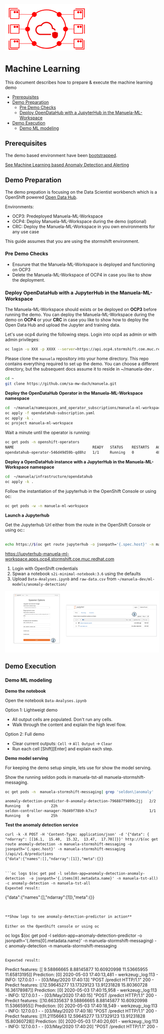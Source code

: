 ![MANUela Logo](./images/logo.png)

# Machine Learning <!-- omit in toc -->
This document describes how to prepare & execute the machine learning demo

- [Prerequisites](#prerequisites)
- [Demo Preparation](#demo-preparation)
  - [Pre Demo Checks](#pre-demo-checks)
  - [Deploy OpenDataHub with a JupyterHub in the Manuela-ML-Workspace](#deploy-opendatahub-with-a-jupyterhub-in-the-manuela-ml-workspace)
- [Demo Execution](#demo-execution)
  - [Demo ML modeling](#demo-ml-modeling)

## Prerequisites

The demo based environment have been [bootstrapped](BOOTSTRAP.md).

[See Machine Learning based Anomaly Detection and Alerting](BOOTSTRAP.md#machine-learning-based-anomaly-detection-and-alerting-optional)

## Demo Preparation

The demo prepation is focusing on the Data Scientist workbench which is a OpenShift powered  [Open Data Hub](https://opendatahub.io/).

Environments:
- OCP3: Predeployed Manuela-ML-Workspace
- OCP4: Deploy Manuela-ML-Workspace during the demo (optional)
- CRC: Deploy the Manuela-ML-Workspace in you own environments for any use case

This guide assumes that you are using the stormshift environment.

### Pre Demo Checks
- Ensurure that the Manuela-ML-Workspace is deployed and functioning on OCP3
- Delete the Manuela-ML-Workspace of OCP4 in case you like to show the deployment.

### Deploy OpenDataHub with a JupyterHub in the Manuela-ML-Workspace

The Manuela-ML-Workspace should exists or be deployed on **OCP3** before running the demo.
You can deploy the Manuela-ML-Workspace during the demo on **OCP4** or your **CRC** in case you like to show how to deploy the Open Data Hub and upload the Jupyter and training data.

Let's use ocp4 during the following steps. Login into ocp4 as admin or with admin privileges:
```bash
oc login -u XXX -p XXXX --server=https://api.ocp4.stormshift.coe.muc.redhat.com:6443
```

Please clone the  ```manuela``` repository into your home directory. This repo contains everything required to set up the  demo. You can choose a different directory, but the subsequent docs assume it to reside in ~/manuela-dev .

```bash
cd ~
git clone https://github.com/sa-mw-dach/manuela.git
```

**Deploy the OpenDataHub Operator in the Manuela-ML-Workspace namespace**
```bash
cd  ~/manuela/namespaces_and_operator_subscriptions/manuela-ml-workspace
oc apply -f opendatahub-subscription.yaml
oc apply -k .
oc project manuela-ml-workspace
```
Wait a minute until the operator is running:
```bash
oc get pods -n openshift-operators
NAME                                    READY   STATUS    RESTARTS   AGE
opendatahub-operator-546d49d59b-qd8hz   1/1     Running   0          48s
```


**Deploy a OpenDataHub instance with a JupyterHub in the Manuela-ML-Workspace namespace**
```bash
cd  ~/manuela/infrastructure/opendatahub
oc apply -k . 
```


Follow the instantiation of the jupyterhub in the OpenShift Console or using oc:  
```bash
oc get pods -w -n manuela-ml-workspace
```

**Launch a Jupyterhub**  

Get the Jupyterhub Url either from the route in the OpenShift Console or using oc::

```bash

echo https://$(oc get route jupyterhub -o jsonpath='{.spec.host}' -n manuela-ml-workspace )
```
https://jupyterhub-manuela-ml-workspace.apps.ocp4.stormshift.coe.muc.redhat.com

1. Login with OpenShift credentials
2. Spwan a notebook ```s2i-minimal-notebook:3.6``` using the defaults
3. Upload ```Data-Analyses.ipynb``` and ```raw-data.csv``` from ```~/manuela-dev/ml-models/anomaly-detection/```
   

![launch-jupyter](./images/launch-jupyter.png)


## Demo Execution

### Demo ML modeling

**Demo the notebook**

Open the notebook ```Data-Analyses.ipynb```

Option 1: Lightweigt demo
- All output cells are populated. Don't run any cells. 
- Walk through the content and explain the high level flow.

Option 2: Full demo
- Clear current outputs: ```Cell``` -> ```All Output``` -> ```Clear```
- Run each cell \[Shift]\[Enter] and explain each step.

**Demo model serving**

For keeping the demo setup simple, lets use  for show the model serving.

Show the running seldon pods in manuela-tst-all manuela-stormshift-messaging.

```bash
oc get pods -n  manuela-stormshift-messaging| grep 'seldon\|anomaly'
```

```
anomaly-detection-predictor-0-anomaly-detection-796887f9899c2jj   2/2     Running   0          22h
seldon-controller-manager-76d49f78b9-k7xc7                        1/1     Running   0          25h
```

**Test the anomaly detection service** 

```
curl -k -X POST -H 'Content-Type: application/json' -d '{"data": { "ndarray": [[16.1,  15.40,  15.32,  13.47,  17.70]]}}' http://$(oc get route anomaly-detection -n manuela-stormshift-messaging -o jsonpath='{.spec.host}' -n manuela-stormshift-messaging )/api/v1.0/predictions
{"data":{"names":[],"ndarray":[1]},"meta":{}}


```oc logs $(oc get pod -l seldon-app=anomaly-detection-anomaly-detection  -o jsonpath='{.items[0].metadata.name}' -n manuela-tst-all) -c anomaly-detection -n manuela-tst-all
Expexted result:
```
{"data":{"names":[],"ndarray":[1]},"meta":{}}
```


**Show logs to see anomaly-detection-predictor in action**

Either on the OpenShift console or using oc
```
oc logs $(oc get pod -l  seldon-app=anomaly-detection-predictor -o jsonpath='{.items[0].metadata.name}' -n manuela-stormshift-messaging) -c anomaly-detection -n manuela-stormshift-messaging

```

Expexted result:
```
 Predict features:  [[ 9.58866665  8.88145877 10.60920998 11.53665955 11.65813195]]
Prediction:  [0]
2020-05-03 17:40:13,481 - werkzeug:_log:113 - INFO:  127.0.0.1 - - [03/May/2020 17:40:13] "POST /predict HTTP/1.1" 200 -
 Predict features:  [[12.59645277 13.17329123 13.91231828 15.80360728 16.36178987]]
Prediction:  [0]
2020-05-03 17:40:15,958 - werkzeug:_log:113 - INFO:  127.0.0.1 - - [03/May/2020 17:40:15] "POST /predict HTTP/1.1" 200 -
 Predict features:  [[10.66335637  9.58866665  8.88145877 10.60920998 11.53665955]]
Prediction:  [0]
2020-05-03 17:40:18,549 - werkzeug:_log:113 - INFO:  127.0.0.1 - - [03/May/2020 17:40:18] "POST /predict HTTP/1.1" 200 -
 Predict features:  [[11.21156663 12.59645277 13.17329123 13.91231828 15.80360728]]
Prediction:  [0]
2020-05-03 17:40:20,601 - werkzeug:_log:113 - INFO:  127.0.0.1 - - [03/May/2020 17:40:20] "POST /predict HTTP/1.1" 200 -


```
